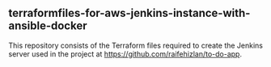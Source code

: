 ## terraformfiles-for-aws-jenkins-instance-with-ansible-docker
This repository consists of the Terraform files required to create the Jenkins server used in the project at https://github.com/raifehizlan/to-do-app.